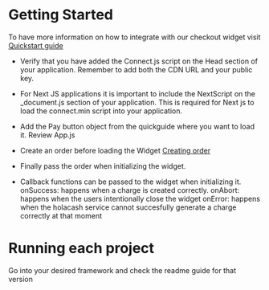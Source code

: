 # Getting Started

To have more information on how to integrate with our checkout widget visit [Quickstart guide](https://developers.holacash.mx/widget/quickguide)

- Verify that you have added the Connect.js script on the Head section of your application. Remember to add both the CDN URL and your public key.

- For Next JS applications it is important to include the NextScript on the \_document.js section of your application.
  This is required for Next js to load the connect.min script into your application.

- Add the Pay button object from the quickguide where you want to load it. Review App.js

- Create an order before loading the Widget [Creating order](https://developers.holacash.mx/openapi/cash/#tag/order)

- Finally pass the order when initializing the widget.

- Callback functions can be passed to the widget when initializing it.
  onSuccess: happens when a charge is created correctly.
  onAbort: happens when the users intentionally close the widget
  onError: happens when the holacash service cannot succesfully generate a charge correctly at that moment

# Running each project

Go into your desired framework and check the readme guide for that version 

